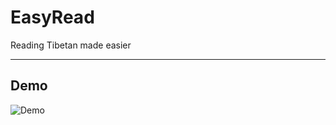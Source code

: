 # **EasyRead**  
Reading Tibetan made easier

---

## **Demo**  
![Demo](https://github.com/user-attachments/assets/c114a41d-d19a-49c0-bf75-91ea36ffc40e)
